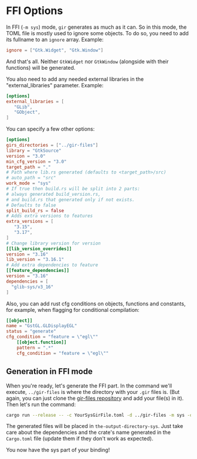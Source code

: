 # FFI Options

In FFI (`-m sys`) mode, `gir` generates as much as it can.
So in this mode, the TOML file is mostly used to ignore some objects.
To do so, you need to add its fullname to an `ignore` array.
Example:

```toml
ignore = ["Gtk.Widget", "Gtk.Window"]
```

And that's all.
Neither `GtkWidget` nor `GtkWindow` (alongside with their functions) will be generated.

You also need to add any needed external libraries in the "external_libraries" parameter.
Example:

```toml
[options]
external_libraries = [
   "GLib",
   "GObject",
]
```

You can specify a few other options:

```toml
[options]
girs_directories = ["../gir-files"]
library = "GtkSource"
version = "3.0"
min_cfg_version = "3.0"
target_path = "."
# Path where lib.rs generated (defaults to <target_path>/src)
# auto_path = "src"
work_mode = "sys"
# If true then build.rs will be split into 2 parts:
# always generated build_version.rs,
# and build.rs that generated only if not exists.
# Defaults to false
split_build_rs = false
# Adds extra versions to features
extra_versions = [
   "3.15",
   "3.17",
]
# Change library version for version
[[lib_version_overrides]]
version = "3.16"
lib_version = "3.16.1"
# Add extra dependencies to feature
[[feature_dependencies]]
version = "3.16"
dependencies = [
  "glib-sys/v3_16"
]
```

Also, you can add rust cfg conditions on objects, functions and constants, for example, when flagging for conditional compilation:

```toml
[[object]]
name = "GstGL.GLDisplayEGL"
status = "generate"
cfg_condition = "feature = \"egl\""
    [[object.function]]
    pattern = ".*"
    cfg_condition = "feature = \"egl\""
```

## Generation in FFI mode

When you're ready, let's generate the FFI part.
In the command we'll execute, `../gir-files` is where the directory with your `.gir` files is.
(But again, you can just clone the [gir-files repository](https://github.com/gtk-rs/gir-files) and add your file(s) in it).
Then let's run the command:

```sh
cargo run --release -- -c YourSysGirFile.toml -d ../gir-files -m sys -o the-output-directory-sys
```

The generated files will be placed in `the-output-directory-sys`.
Just take care about the dependencies and the crate's name generated in the `Cargo.toml` file (update them if they don't work as expected).

You now have the sys part of your binding!
